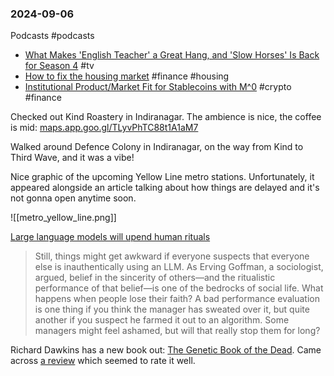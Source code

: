 ### 2024-09-06
Podcasts #podcasts 
* [What Makes 'English Teacher' a Great Hang, and 'Slow Horses' Is Back for Season 4](https://www.listennotes.com/podcasts/the-watch/what-makes-english-teacher-a-IyB5NGre2qk/) #tv 
* [How to fix the housing market](https://www.listennotes.com/podcasts/unhedged/how-to-fix-the-housing-market-AD62GaOzPFZ/) #finance #housing
* [Institutional Product/Market Fit for Stablecoins with M^0](https://www.listennotes.com/podcasts/rebank-fintech/institutional-productmarket-nUwIhAL8-sH/) #crypto #finance

Checked out Kind Roastery in Indiranagar. The ambience is nice, the coffee is mid: [maps.app.goo.gl/TLyvPhTC88t1A1aM7](https://maps.app.goo.gl/TLyvPhTC88t1A1aM7)

Walked around Defence Colony in Indiranagar, on the way from Kind to Third Wave, and it was a vibe! 

Nice graphic of the upcoming Yellow Line metro stations. Unfortunately, it appeared alongside an article talking about how things are delayed and it's not gonna open anytime soon.

![[metro_yellow_line.png]]

[Large language models will upend human rituals](https://econ.st/4cU1l3V)

> Still, things might get awkward if everyone suspects that everyone else is inauthentically using an LLM. As Erving Goffman, a sociologist, argued, belief in the sincerity of others—and the ritualistic performance of that belief—is one of the bedrocks of social life. What happens when people lose their faith? A bad performance evaluation is one thing if you think the manager has sweated over it, but quite another if you suspect he farmed it out to an algorithm. Some managers might feel ashamed, but will that really stop them for long?

Richard Dawkins has a new book out: [The Genetic Book of the Dead](https://yalebooks.yale.edu/book/9780300278095/the-genetic-book-of-the-dead/). Came across [a review](https://www.science.org/doi/10.1126/science.adr3236) which seemed to rate it well.

